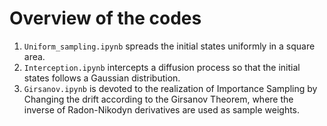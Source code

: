 # Overview of the codes
1. `Uniform_sampling.ipynb` spreads the initial states uniformly in a square area.
2. `Interception.ipynb` intercepts a diffusion process so that the initial states follows a Gaussian distribution. 
3. `Girsanov.ipynb` is devoted to the realization of Importance Sampling by Changing the drift according to the Girsanov Theorem, where the inverse of Radon-Nikodyn derivatives are used as sample weights.